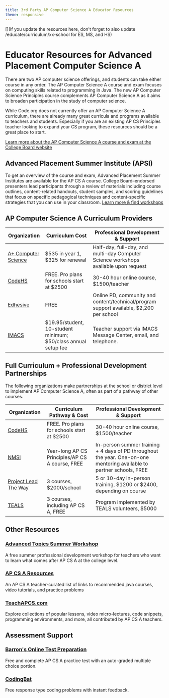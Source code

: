 ```yaml
---
title: 3rd Party AP Computer Science A Educator Resources
theme: responsive
---
```


[](If you update the resources here, don't forget to also update /educate/curriculum/xx-school for ES, MS, and HS)

# Educator Resources for Advanced Placement Computer Science A

There are two AP computer science offerings, and students can take either course in any order. The AP Computer Science
A course and exam focuses on computing skills related to programming in Java. The new AP Computer Science Principles
course complements AP Computer Science A as it aims to broaden participation in the study of computer science.

While Code.org does not currently offer an AP Computer Science A curriculum, there are already many great curricula and programs 
available to teachers and students. Especially if you are an existing AP CS Principles teacher looking
to expand your CS program, these resources should be a great place to start. 

[Learn more about the AP Computer Science A course and exam at the College Board website](http://apcentral.collegeboard.com/apc/public/courses/teachers_corner/4483.html)

## Advanced Placement Summer Institute (APSI)

To get an overview of the course and exam, Advanced Placement Summer Institutes are available for the AP CS A course. College Board–endorsed presenters lead participants through a review of materials including course 
outlines, content-related handouts, student samples, and scoring guidelines that focus on specific
pedagogical techniques and content-specific strategies that you can use in your classroom. [Learn more & find workshops](http://apcentral.collegeboard.com/apc/public/professional_development/workshops/computer_science/232463.html)

## AP Computer Science A Curriculum Providers

| Organization | Curriculum Cost | Professional Development & Support |
|--------------|------|-----|
| [A+ Computer Science](https://www.apluscompsci.com/material.htm) | $535 in year 1, $325 for renewal | Half-day, full-day, and multi-day Computer Science workshops available upon request | 
| [CodeHS](https://codehs.com/info/curriculum/apjava) | FREE. Pro plans for schools start at $2500 | 30-40 hour online course, $1500/teacher |
| [Edhesive](https://edhesive.com/courses/apcs_java) | FREE | Online PD, community and content/technical/program support available, $2,200 per school |
| [IMACS](https://www.eimacs.com/educ_apcsoverview.htm) | $19.95/student, 10-student minimum; $50/class annual setup fee | Teacher support via IMACS Message Center, email, and telephone.|

## Full Curriculum + Professional Development Partnerships

The following organizations make partnerships at the school or district level to implement AP Computer Science A, often as part of a pathway of other courses.

| Organization | Curriculum Pathway & Cost | Professional Development & Support |
|--------------|------|-----|
| [CodeHS](https://codehs.com/info/curriculum/apjava) | FREE. Pro plans for schools start at $2500 | 30-40 hour online course, $1500/teacher |
| [NMSI](http://www.nms.org/) | Year-long AP CS Principles/AP CS A course, FREE | In-person summer training + 4 days of PD throughout the year. One-on-one mentoring available to partner schools, FREE |
| [Project Lead The Way](https://www.pltw.org/our-programs/pltw-computer-science/pltw-computer-science-curriculum) | 3 courses, $2000/school | 5 or 10-day in-person training, $1200 or $2400, depending on course |
| [TEALS](http://www.tealsk12.org/schools/) | 3 courses, including AP CS A, FREE | Program implemented by TEALS volunteers, $5000 |

## Other Resources

### [Advanced Topics Summer Workshop](http://advanced-topics.cs.princeton.edu/)
A free summer professional development workshop for teachers who want to learn what comes after AP CS A at the college level.

### [AP CS A Resources](https://www.smore.com/upzfa-ap-computer-science)
An AP CS A teacher-curated list of links to recommended java courses, video tutorials, and practice problems

### [TeachAPCS.com](http://teachapcs.com/)
Explore collections of popular lessons, video micro-lectures, code snippets, programming environments, and more, all contributed by AP CS A teachers.

## Assessment Support

### [Barron's Online Test Preparation](http://barronsbooks.com/AP/compsci/)
Free and complete AP CS A practice test with an auto-graded multiple choice portion.

### [CodingBat](http://codingbat.com/java)
Free response type coding problems with instant feedback.

<br>
<br>


